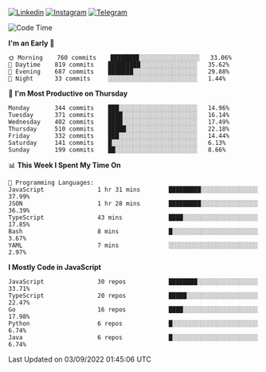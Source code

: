 [![Linkedin](https://img.shields.io/badge/-Archie-blue?style=flat-square&labelColor=gray&logo=Linkedin&logoColor=white&link=https://www.linkedin.com/in/archisdi)](https://www.linkedin.com/in/archisdi)
[![Instagram](https://img.shields.io/badge/-@archisdi-orange?style=flat-square&labelColor=gray&logo=Instagram&logoColor=white&link=https://www.instagram.com/archisdi)](https://www.instagram.com/archisdi)
[![Telegram](https://img.shields.io/badge/-aai-informational?style=flat-square&labelColor=gray&logo=telegram&logoColor=white&link=https://t.me/archisdi)](https://t.me/archisdi)

<!--START_SECTION:waka-->
![Code Time](http://img.shields.io/badge/Code%20Time-1%2C615%20hrs%2040%20mins-blue)

**I'm an Early 🐤** 

```text
🌞 Morning    760 commits    ████████░░░░░░░░░░░░░░░░░   33.06% 
🌆 Daytime    819 commits    █████████░░░░░░░░░░░░░░░░   35.62% 
🌃 Evening    687 commits    ███████░░░░░░░░░░░░░░░░░░   29.88% 
🌙 Night      33 commits     ░░░░░░░░░░░░░░░░░░░░░░░░░   1.44%

```
📅 **I'm Most Productive on Thursday** 

```text
Monday       344 commits    ███░░░░░░░░░░░░░░░░░░░░░░   14.96% 
Tuesday      371 commits    ████░░░░░░░░░░░░░░░░░░░░░   16.14% 
Wednesday    402 commits    ████░░░░░░░░░░░░░░░░░░░░░   17.49% 
Thursday     510 commits    █████░░░░░░░░░░░░░░░░░░░░   22.18% 
Friday       332 commits    ███░░░░░░░░░░░░░░░░░░░░░░   14.44% 
Saturday     141 commits    █░░░░░░░░░░░░░░░░░░░░░░░░   6.13% 
Sunday       199 commits    ██░░░░░░░░░░░░░░░░░░░░░░░   8.66%

```


📊 **This Week I Spent My Time On** 

```text
💬 Programming Languages: 
JavaScript               1 hr 31 mins        █████████░░░░░░░░░░░░░░░░   37.99% 
JSON                     1 hr 28 mins        █████████░░░░░░░░░░░░░░░░   36.39% 
TypeScript               43 mins             ████░░░░░░░░░░░░░░░░░░░░░   17.85% 
Bash                     8 mins              █░░░░░░░░░░░░░░░░░░░░░░░░   3.67% 
YAML                     7 mins              ░░░░░░░░░░░░░░░░░░░░░░░░░   2.97%

```

**I Mostly Code in JavaScript** 

```text
JavaScript               30 repos            ████████░░░░░░░░░░░░░░░░░   33.71% 
TypeScript               20 repos            █████░░░░░░░░░░░░░░░░░░░░   22.47% 
Go                       16 repos            ████░░░░░░░░░░░░░░░░░░░░░   17.98% 
Python                   6 repos             █░░░░░░░░░░░░░░░░░░░░░░░░   6.74% 
Java                     6 repos             █░░░░░░░░░░░░░░░░░░░░░░░░   6.74%

```



 Last Updated on 03/09/2022 01:45:06 UTC
<!--END_SECTION:waka-->